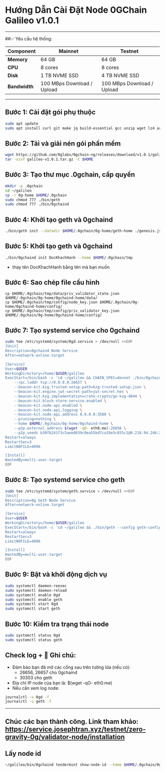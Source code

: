 # Hướng Dẫn Cài Đặt Node 0GChain Galileo v1.0.1
---
##✅ Yêu cầu hệ thống:

| Component      | Mainnet                     | Testnet                    |
|----------------|-----------------------------|----------------------------|
| **Memory**     | 64 GB                       | 64 GB                      |
| **CPU**        | 8 cores                     | 8 cores                    |
| **Disk**       | 1 TB NVME SSD               | 4 TB NVME SSD              |
| **Bandwidth**  | 100 MBps Download / Upload  | 100 MBps Download / Upload |

---
## Bước 1: Cài đặt gói phụ thuộc
```bash
sudo apt update
sudo apt install curl git make jq build-essential gcc unzip wget lz4 aria2 -y
```
## Bước 2: Tải và giải nén gói phần mềm
```bash
wget https://github.com/0glabs/0gchain-ng/releases/download/v1.0.1/galileo-v1.0.1.tar.gz
tar -xzvf galileo-v1.0.1.tar.gz -C $HOME
```
## Bước 3: Tạo thư mục .0gchain, cấp quyền
```bash
mkdir -p .0gchain
cd ~/galileo
cp -r 0g-home $HOME/.0gchain
sudo chmod 777 ./bin/geth
sudo chmod 777 ./bin/0gchaind
```
## Bước 4: Khởi tạo geth và 0gchaind
```bash
./bin/geth init --datadir $HOME/.0gchain/0g-home/geth-home ./genesis.json
```
## Bước 5: Khởi tạo geth và 0gchaind
```bash
./bin/0gchaind init DocKhachHanh --home $HOME/.0gchain/tmp
```
- thay tên DocKhachHanh bằng tên mà bạn muốn
## Bước 6: Sao chép file cấu hình
```
cp $HOME/.0gchain/tmp/data/priv_validator_state.json $HOME/.0gchain/0g-home/0gchaind-home/data/
cp $HOME/.0gchain/tmp/config/node_key.json $HOME/.0gchain/0g-home/0gchaind-home/config/
cp $HOME/.0gchain/tmp/config/priv_validator_key.json $HOME/.0gchain/0g-home/0gchaind-home/config/
```
## Bước 7: Tạo systemd service cho 0gchaind
```bash
sudo tee /etc/systemd/system/0gd.service > /dev/null <<EOF
[Unit]
Description=0gchaind Node Service
After=network-online.target

[Service]
User=$USER
WorkingDirectory=/home/$USER/galileo
ExecStart=/bin/bash -c 'cd ~/galileo && CHAIN_SPEC=devnet ./bin/0gchaind start \
    --rpc.laddr tcp://0.0.0.0:26657 \
    --beacon-kit.kzg.trusted-setup-path=kzg-trusted-setup.json \
    --beacon-kit.engine.jwt-secret-path=jwt-secret.hex \
    --beacon-kit.kzg.implementation=crate-crypto/go-kzg-4844 \
    --beacon-kit.block-store-service.enabled \
    --beacon-kit.node-api.enabled \
    --beacon-kit.node-api.logging \
    --beacon-kit.node-api.address 0.0.0.0:3500 \
    --pruning=nothing \
    --home $HOME/.0gchain/0g-home/0gchaind-home \
    --p2p.external_address $(wget -qO- eth0.me):26656 \
    --p2p.seeds b30fb241f3c5aee0839c0ea55bd7ca18e5c855c1@8.218.94.246:26656'
Restart=always
RestartSec=3
LimitNOFILE=4096

[Install]
WantedBy=multi-user.target
EOF
```
## Bước 8: Tạo systemd service cho geth
```bash
sudo tee /etc/systemd/system/geth.service > /dev/null <<EOF
[Unit]
Description=0g Geth Node Service
After=network-online.target

[Service]
User=$USER
WorkingDirectory=/home/$USER/galileo
ExecStart=/bin/bash -c 'cd ~/galileo && ./bin/geth --config geth-config.toml --datadir $HOME/.0gchain/0g-home/geth-home --networkid 80087'
Restart=always
RestartSec=3
LimitNOFILE=4096

[Install]
WantedBy=multi-user.target
EOF
```
## Bước 9: Bật và khởi động dịch vụ
```bash
sudo systemctl daemon-reexec
sudo systemctl daemon-reload
sudo systemctl enable 0gd
sudo systemctl enable geth
sudo systemctl start 0gd
sudo systemctl start geth
```
## Bước 10: Kiểm tra trạng thái node
```bash
sudo systemctl status 0gd
sudo systemctl status geth
```
## Check log  + 📌 Ghi chú:
- Đảm bảo bạn đã mở các cổng sau trên tường lửa (nếu có):
   - 26656, 26657 cho 0gchaind
   - 30303 cho geth
- Địa chỉ IP node của bạn là: $(wget -qO- eth0.me)
- Nếu cần xem log node:

```bash
journalctl -u 0gd -f
journalctl -u geth -f
```
---
Chúc các bạn thành công.
Link tham khảo: https://service.josephtran.xyz/testnet/zero-gravity-0g/validator-node/installation
---
## Lấy node id
```bash
~/galileo/bin/0gchaind tendermint show-node-id --home $HOME/.0gchain/0g-home/0gchaind-home
```
